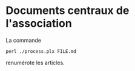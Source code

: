 # Documents centraux de l'association

La commande

```
perl ./process.plx FILE.md
```

renumérote les articles.
